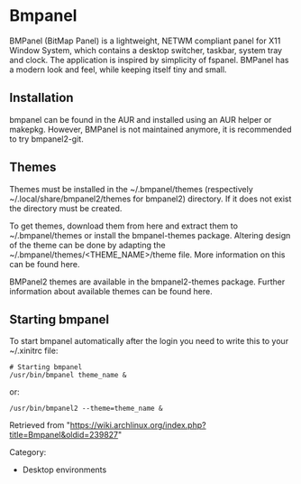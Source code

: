 Bmpanel
=======

BMPanel (BitMap Panel) is a lightweight, NETWM compliant panel for X11
Window System, which contains a desktop switcher, taskbar, system tray
and clock. The application is inspired by simplicity of fspanel. BMPanel
has a modern look and feel, while keeping itself tiny and small.

Installation
------------

bmpanel can be found in the AUR and installed using an AUR helper or
makepkg. However, BMPanel is not maintained anymore, it is recommended
to try bmpanel2-git.

Themes
------

Themes must be installed in the ~/.bmpanel/themes (respectively
~/.local/share/bmpanel2/themes for bmpanel2) directory. If it does not
exist the directory must be created.

To get themes, download them from here and extract them to
~/.bmpanel/themes or install the bmpanel-themes package. Altering design
of the theme can be done by adapting the
~/.bmpanel/themes/<THEME_NAME>/theme file. More information on this can
be found here.

BMPanel2 themes are available in the bmpanel2-themes package. Further
information about available themes can be found here.

Starting bmpanel
----------------

To start bmpanel automatically after the login you need to write this to
your ~/.xinitrc file:

    # Starting bmpanel
    /usr/bin/bmpanel theme_name &

or:

    /usr/bin/bmpanel2 --theme=theme_name &

Retrieved from
"https://wiki.archlinux.org/index.php?title=Bmpanel&oldid=239827"

Category:

-   Desktop environments
